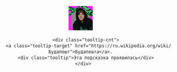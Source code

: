 <header>
      <nav id="up">
        <div class="logo">
          <a href="#cover">
            <img
              class="logo1"
              src="images/200x200.png"
              width="65"
              height="65"
              alt="Og Buda"
            />
          </a>
        </div>

        <div class="tooltip-cnt">
          <a class="tooltip-target" href="https://ru.wikipedia.org/wiki/Будапешт">Будапештa</a>.
        <div class="tooltip">Эта подсказка проявилась</div>
      </div>
